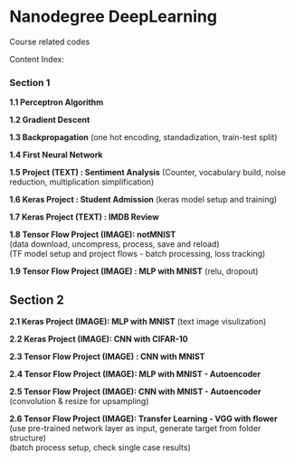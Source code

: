 # Nanodegree DeepLearning
Course related codes

Content Index:

### Section 1
__1.1 Perceptron Algorithm__

__1.2 Gradient Descent__

__1.3 Backpropagation__ (one hot encoding, standadization, train-test split)

__1.4 First Neural Network__

__1.5 Project (TEXT) : Sentiment Analysis__ (Counter, vocabulary build, noise reduction, multiplication simplification)

__1.6 Keras Project : Student Admission__ (keras model setup and training)

__1.7 Keras Project (TEXT) : IMDB Review__

__1.8 Tensor Flow Project (IMAGE): notMNIST__   
(data download, uncompress, process, save and reload)  
(TF model setup and project flows - batch processing, loss tracking)  

__1.9 Tensor Flow Project (IMAGE) : MLP with MNIST__ (relu, dropout)

## Section 2
__2.1 Keras Project (IMAGE): MLP with MNIST__ (text image visulization)

__2.2 Keras Project (IMAGE): CNN with CIFAR-10__

__2.3 Tensor Flow Project (IMAGE) : CNN with MNIST__  

__2.4 Tensor Flow Project (IMAGE): MLP with MNIST - Autoencoder__  

__2.5 Tensor Flow Project (IMAGE): CNN with MNIST - Autoencoder__ (convolution & resize for upsampling)  

__2.6 Tensor Flow Project (IMAGE): Transfer Learning - VGG with flower__  
(use pre-trained network layer as input, generate target from folder structure)  
(batch process setup, check single case results)
